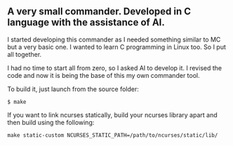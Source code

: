 ## A very small commander. Developed in C language with the assistance of AI.

I started developing this commander as I needed something similar to MC but a very basic one. I wanted to learn C programming in Linux too. So I put all together.

I had no time to start all from zero, so I asked AI to develop it. I revised the code and now it is being the base of this my own commander tool.

To build it, just launch from the source folder:
```
$ make
```

If you want to link ncurses statically, build your ncurses library apart and then build using the following:

```
make static-custom NCURSES_STATIC_PATH=/path/to/ncurses/static/lib/
```
